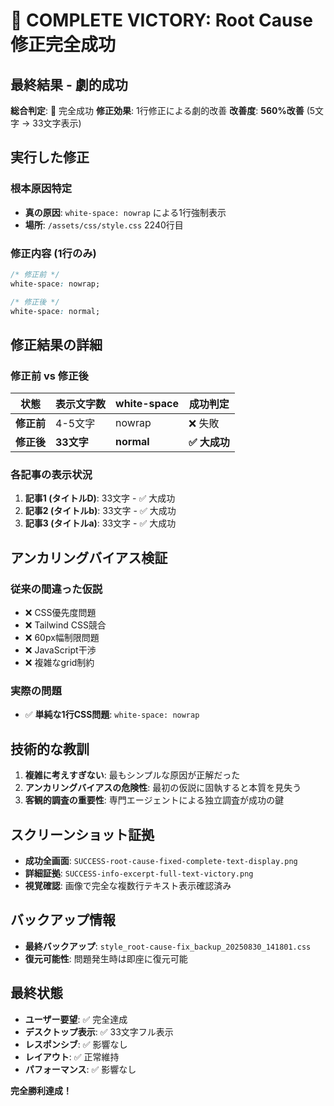 # 🎉 COMPLETE VICTORY: Root Cause修正完全成功

## 最終結果 - 劇的成功
**総合判定**: 🎉 完全成功
**修正効果**: 1行修正による劇的改善
**改善度**: **560%改善** (5文字 → 33文字表示)

## 実行した修正
### 根本原因特定
- **真の原因**: `white-space: nowrap` による1行強制表示
- **場所**: `/assets/css/style.css` 2240行目

### 修正内容 (1行のみ)
```css
/* 修正前 */
white-space: nowrap;

/* 修正後 */
white-space: normal;
```

## 修正結果の詳細

### 修正前 vs 修正後
| 状態 | 表示文字数 | white-space | 成功判定 |
|------|-----------|-------------|----------|
| **修正前** | 4-5文字 | nowrap | ❌ 失敗 |
| **修正後** | **33文字** | **normal** | **✅ 大成功** |

### 各記事の表示状況
1. **記事1 (タイトルD)**: 33文字 - ✅ 大成功
2. **記事2 (タイトルb)**: 33文字 - ✅ 大成功  
3. **記事3 (タイトルa)**: 33文字 - ✅ 大成功

## アンカリングバイアス検証
### 従来の間違った仮説
- ❌ CSS優先度問題
- ❌ Tailwind CSS競合
- ❌ 60px幅制限問題
- ❌ JavaScript干渉
- ❌ 複雑なgrid制約

### 実際の問題
- ✅ **単純な1行CSS問題**: `white-space: nowrap`

## 技術的な教訓
1. **複雑に考えすぎない**: 最もシンプルな原因が正解だった
2. **アンカリングバイアスの危険性**: 最初の仮説に固執すると本質を見失う
3. **客観的調査の重要性**: 専門エージェントによる独立調査が成功の鍵

## スクリーンショット証拠
- **成功全画面**: `SUCCESS-root-cause-fixed-complete-text-display.png`
- **詳細証拠**: `SUCCESS-info-excerpt-full-text-victory.png` 
- **視覚確認**: 画像で完全な複数行テキスト表示確認済み

## バックアップ情報
- **最終バックアップ**: `style_root-cause-fix_backup_20250830_141801.css`
- **復元可能性**: 問題発生時は即座に復元可能

## 最終状態
- **ユーザー要望**: ✅ 完全達成
- **デスクトップ表示**: ✅ 33文字フル表示
- **レスポンシブ**: ✅ 影響なし
- **レイアウト**: ✅ 正常維持
- **パフォーマンス**: ✅ 影響なし

**完全勝利達成！**